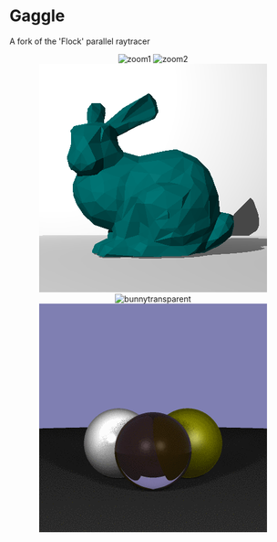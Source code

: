 # Gaggle
A fork of the 'Flock' parallel raytracer

<p align="center">
  <img src="Gifs/zoom1.gif" width="400" title="zoom1">
  <img src="Gifs/zoom2.gif" width="400" title="zoom2">
  <img src="Gifs/bunnynormal.gif" width="400" title="bunnynormal">
  <img src="Gifs/bunnytransparent.gif" width="400" title="bunnytransparent">
  <img src="Gifs/flyover1.gif" width="400" title="flyover1">
 </p>

